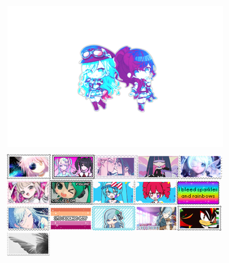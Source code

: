 ‎ ‎ ‎ ‎ ‎ ‎ ‎ ‎ ‎ ‎ ‎ ‎ ‎ ‎ ‎ ‎ ‎ ‎ ‎ 
‎ ‎ ‎ ‎ ‎ ‎ ‎‎ ‎ ‎ ‎ ‎  ‎ ‎ ‎ ‎ ‎ ‎ ‎ ‎ ‎ ‎ ‎ ‎ ‎ ‎ ‎ ‎ ‎ ‎ ‎ ‎ ‎ ‎ ‎ ‎ ‎ ‎ ‎ ‎ ‎ ‎ ‎ ‎ ‎ ‎ ‎ ‎ ‎ ‎
![hi](https://github.com/adorelace/adorelace/blob/4d416f3ca170a303aaeb9091c0f4f5053685b649/my-image.png)

![STAMPS](https://github.com/adorelace/adorelace/blob/36b4fe9af58071181465e7b479cf4ab26d957564/5ki36q.gif) ![morestamps](https://github.com/adorelace/adorelace/blob/36b4fe9af58071181465e7b479cf4ab26d957564/kangel_and_ame_chan_stamp_by_scenekel_dfybcxm-fullview.png)![mizisua](https://github.com/adorelace/adorelace/blob/36b4fe9af58071181465e7b479cf4ab26d957564/tumblr_3869cb19869766d207187b7b046c88f9_2b0a67c2_100.png)![sotcking](https://github.com/adorelace/adorelace/blob/36b4fe9af58071181465e7b479cf4ab26d957564/d3ks230-06729a81-2006-4fcc-8081-e1a910d53602.gif)![baby](https://github.com/adorelace/adorelace/blob/36b4fe9af58071181465e7b479cf4ab26d957564/Tumblr-l-249041021386402.png)![kangel](https://github.com/adorelace/adorelace/blob/36b4fe9af58071181465e7b479cf4ab26d957564/Tumblr-l-213132574219214.png)![car](https://github.com/adorelace/adorelace/blob/36b4fe9af58071181465e7b479cf4ab26d957564/tumblr-d7b5f8ef0e1c39c86e3e76afd42eec7e-c14b2e08-100.png)![mesmerizermiku](https://github.com/adorelace/adorelace/blob/36b4fe9af58071181465e7b479cf4ab26d957564/tumblr_05709a5f0eb47da30aee563c462a7338_7324b965_100.webp)![mesmerizerteto](https://github.com/adorelace/adorelace/blob/36b4fe9af58071181465e7b479cf4ab26d957564/tumblr_b3c387650d8c66e62d87eaaadc502073_0e66996a_100.webp)![rainbows](https://github.com/adorelace/adorelace/blob/36b4fe9af58071181465e7b479cf4ab26d957564/Tumblr-l-161400779030719.gif)![shizook](https://github.com/adorelace/adorelace/blob/36b4fe9af58071181465e7b479cf4ab26d957564/mt3xjq.png)![fags](https://github.com/adorelace/adorelace/blob/36b4fe9af58071181465e7b479cf4ab26d957564/im_fuckin_gay_lesbian_vers_3_by_crystalstamps_ddctir3-fullview.png)![shizubaby](https://github.com/adorelace/adorelace/blob/36b4fe9af58071181465e7b479cf4ab26d957564/ezgif-2-bd7b1220e0.gif)![tehe](https://github.com/adorelace/adorelace/blob/36b4fe9af58071181465e7b479cf4ab26d957564/da0dai.gif)![SHADOW](https://github.com/adorelace/adorelace/blob/36b4fe9af58071181465e7b479cf4ab26d957564/Tumblr_l_16555970352067.gif)![wings](https://github.com/adorelace/adorelace/blob/36b4fe9af58071181465e7b479cf4ab26d957564/IMG-6518.png)
